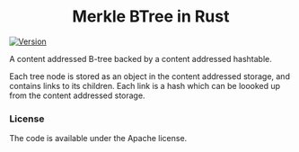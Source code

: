 <h1 align="center">Merkle BTree in Rust</h1>
<p >
<a href="#"><img src="https://img.shields.io/badge/version-0.1.0-brightgreen.svg" alt="Version"></a>
</p>

A content addressed B-tree backed by a content addressed hashtable.

Each tree node is stored as an object in the content addressed storage, and contains links to its children. Each link is a hash which can be loooked up from the content addressed storage.

### License
The code is available under the Apache license.